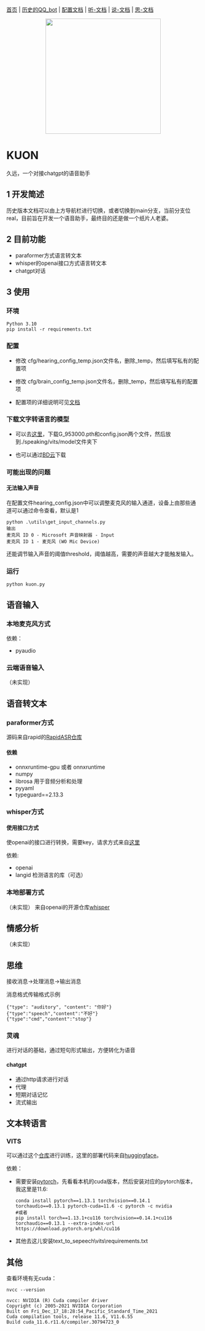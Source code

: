 [首页](./README.md) | [历史的QQ_bot](./doc/README_QQ_BOT.md) | [配置文档](./cfg/README.md) | [听-文档](./hearing/README.md) | [说-文档](./speaking/README.md) | [思-文档](./brain/README.md)

<p align="center">
 <img src="./pic/logo.png" align="middle" width = "300"/>
<p align="center">
</p>

# KUON

久远，一个对接chatgpt的语音助手

## 1 开发简述

历史版本文档可以由上方导航栏进行切换，或者切换到main分支，当前分支位real，目前旨在开发一个语音助手，最终目的还是做一个纸片人老婆。

## 2 目前功能

* paraformer方式语言转文本
* whisper的openai接口方式语言转文本
* chatgpt对话


## 3 使用

### 环境
```
Python 3.10
pip install -r requirements.txt
```

### 配置

* 修改 cfg/hearing_config_temp.json文件名，删除_temp，然后填写私有的配置项

* 修改 cfg/brain_config_temp.json文件名，删除_temp，然后填写私有的配置项

* 配置项的详细说明可见[文档](./cfg/README.md)


### 下载文字转语言的模型

* 可以去[这里](https://huggingface.co/spaces/zomehwh/vits-uma-genshin-honkai/tree/main/model)，下载G_953000.pth和config.json两个文件，然后放到./speaking/vits/model文件夹下

* 也可以通过[BD云](https://pan.baidu.com/s/1h0h6huYhiihpdAgFbT4DcQ?pwd=1111)下载

### 可能出现的问题

#### 无法输入声音

在配置文件hearing_config.json中可以调整麦克风的输入通道，设备上由那些通道可以通过命令查看，默认是1
```
python .\utils\get_input_channels.py
输出
麦克风 ID 0 - Microsoft 声音映射器 - Input
麦克风 ID 1 - 麦克风 (WO Mic Device)
```
还能调节输入声音的阈值threshold，阈值越高，需要的声音越大才能触发输入。



### 运行

```
python kuon.py
```




## 语音输入

### 本地麦克风方式

依赖：

* pyaudio



### 云端语音输入
（未实现）

## 语音转文本

### paraformer方式

源码来自rapid的[RapidASR仓库](https://github.com/RapidAI/RapidASR/blob/main/README.md)

#### 依赖
* onnxruntime-gpu 或者 onnxruntime
* numpy
* librosa 用于音频分析和处理
* pyyaml
* typeguard==2.13.3



### whisper方式

#### 使用接口方式

使openai的接口进行转换，需要key，请求方式来自[这里](https://platform.openai.com/docs/api-reference/audio)

依赖:

* openai
* langid 检测语言的库（可选）

### 本地部署方式
（未实现）
来自openai的开源仓库[whisper](https://github.com/openai/whisper)


## 情感分析
（未实现）

## 思维

接收消息->处理消息->输出消息

消息格式传输格式示例
```
{"type": "auditory", "content": "你好"}
{"type":"speech","content":"不好"}
{"type":"cmd","content":"stop"}
```

### 灵魂
进行对话的基础，通过短句形式输出，方便转化为语音

#### chatgpt

* 通过http请求进行对话
* 代理
* 短期对话记忆
* 流式输出

## 文本转语言

### VITS

可以通过这个[仓库](https://github.com/Plachtaa/VITS-fast-fine-tuning/blob/main/README_ZH.md)进行训练，这里的部署代码来自[huggingface](https://huggingface.co/spaces/zomehwh/vits-uma-genshin-honkai)。

依赖：
* 需要安装[pytorch](https://pytorch.org/hub/)，先看看本机的cuda版本，然后安装对应的pytorch版本，我这里是11.6:
    ```
    conda install pytorch==1.13.1 torchvision==0.14.1 torchaudio==0.13.1 pytorch-cuda=11.6 -c pytorch -c nvidia
    #或者
    pip install torch==1.13.1+cu116 torchvision==0.14.1+cu116 torchaudio==0.13.1 --extra-index-url https://download.pytorch.org/whl/cu116
    ```
* 其他去这儿安装text_to_sepeech\vits\requirements.txt

## 其他

查看环境有无cuda：
```
nvcc --version

nvcc: NVIDIA (R) Cuda compiler driver
Copyright (c) 2005-2021 NVIDIA Corporation
Built on Fri_Dec_17_18:28:54_Pacific_Standard_Time_2021
Cuda compilation tools, release 11.6, V11.6.55
Build cuda_11.6.r11.6/compiler.30794723_0
```

